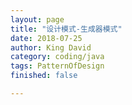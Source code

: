 ```yaml
---
layout: page
title: "设计模式-生成器模式"
date: 2018-07-25
author: King David
category: coding/java
tags: PatternOfDesign
finished: false

---
```


## 